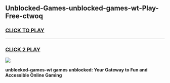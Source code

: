 
## Unblocked-Games-unblocked-games-wt-Play-Free-ctwoq
<h3>
<a href="https://premium76.site?title=unblocked-games-wt&ref=15A">CLICK TO PLAY</a></h3>
<hr>

<h3>
<a href="https://premium76.site?title=unblocked-games-wt&ref=15A">CLICK 2 PLAY</a>
  
</h3>

<a href="https://premium76.site?title=unblocked-games-wt&ref=15A"><img src="https://clearcache.store/games.png"></a>


**unblocked-games-wt games unblocked: Your Gateway to Fun and Accessible Online Gaming**
